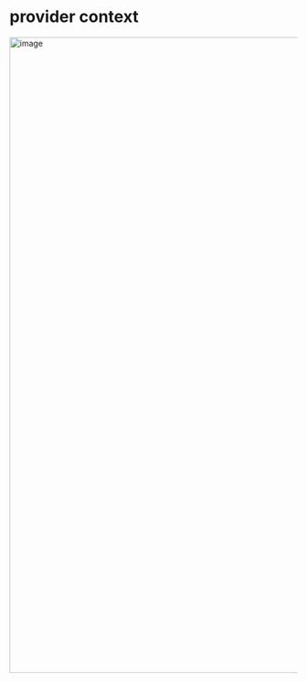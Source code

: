 provider context
==============

<img width="1114" alt="image" src="https://github.com/user-attachments/assets/f25ba4f3-84ac-4866-afd6-085052ee310a">


